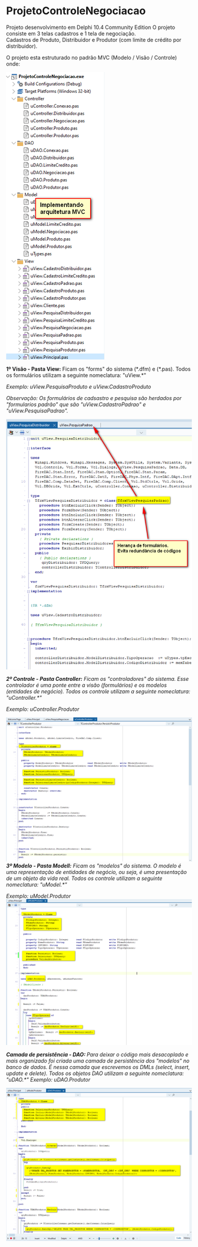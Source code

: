 # ProjetoControleNegociacao
Projeto desenvolvimento em Delphi 10.4 Community Edition
O projeto consiste em 3 telas cadastros e 1 tela de negociação.
<br/>
Cadastros de Produto, Distribuidor e Produtor (com limite de crédito por distribuidor).
<p>
O projeto esta estruturado no padrão MVC (Modelo / Visão / Controle) onde:
<p>  
<img src="https://github.com/paulohenriquegoncalves/ProjetoControleNegociacao/blob/master/docs/implementando%20arquitetura%20mvc.png" alt="MVC">    
<p>
<b>1º Visão - Pasta View:</b> Ficam os "forms" do sistema (*.dfm) e (*.pas). Todos os formulários utilizam a seguinte nomeclatura: "uView.*"
<p>
<i>Exemplo: uView.PesquisaProduto e uView.CadastroProduto<i/>
<p>
<i>Observação: Os formulários de cadsastro e pesquisa são herdados por "formularios padrão" que são "uView.CadastroPadrao" e "uView.PesquisaPadrao".<i/>  
<p>
<img src="https://github.com/paulohenriquegoncalves/ProjetoControleNegociacao/blob/master/docs/heranca%20de%20formulario.png" alt="HerancaForm">      
<p>
<b>2º Controle - Pasta Controller:</b> Ficam os "controladores" do sistema. Esse controlador é uma ponte entre a visão (formulários) e os modelos (entidades de negócio). Todos os controle utilizam a seguinte nomeclatura: "uController.*"  
<p>
<i>Exemplo: uController.Produtor<i/>
<p>
<img src="https://github.com/paulohenriquegoncalves/ProjetoControleNegociacao/blob/master/docs/controladores.png" alt="controladores">  
<b>3º Modelo - Pasta Modell:</b> Ficam os "modelos" do sistema. O modelo é uma representação de entidades de negócio, ou seja, é uma presentação de um objeto da vida real. Todos os controle utilizam a seguinte nomeclatura: "uModel.*"  
<p>
<i>Exemplo: uModel.Produtor<i/>  
<img src="https://github.com/paulohenriquegoncalves/ProjetoControleNegociacao/blob/master/docs/modelos.png" alt="">
<p>
<b>Camada de persistência - DAO: </b> Para deixar o código mais desacoplado e mais organizado foi criada uma camada de persistência dos "modelos" no banco de dados. É nessa camada que escrevemos os DMLs (select, insert, update e delete). Todos os objetos DAO utilizam a seguinte nomeclatura: "uDAO.*"
<i>Exemplo: uDAO.Produtor<i/>    
<p>  
<img src="https://github.com/paulohenriquegoncalves/ProjetoControleNegociacao/blob/master/docs/DAO.png" alt="DAO">
